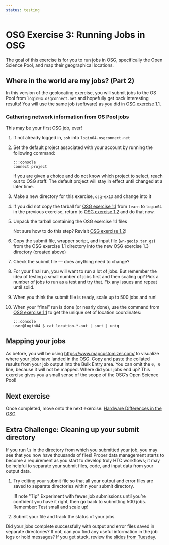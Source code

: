 ```yaml
---
status: testing
---
```


# OSG Exercise 3: Running Jobs in OSG

The goal of this exercise is for you to run jobs in OSG,
specifically the Open Science Pool,
and map their geographical locations.

## Where in the world are my jobs? (Part 2)

In this version of the geolocating exercise,
you will submit jobs to the OS Pool from `login04.osgconnect.net`
and hopefully get back interesting results!
You will use the same job (software) as you did in [OSG exercise 1.1](part1-ex1-submit-refresher.md).

### Gathering network information from OS Pool jobs

This may be your first OSG job, ever!

1.  If not already logged in, `ssh` into `login04.osgconnect.net`

1.  Set the default project associated with your account by running the following command:

        :::console
        connect project

    If you are given a choice and do not know which project to select, reach out to OSG staff.
    The default project will stay in effect until changed at a later time.

1.  Make a new directory for this exercise, `osg-ex13` and change into it

1.  If you did not copy the tarball for [OSG exercise 1.1](part1-ex1-submit-refresher.md)
    from `learn` to `login04` in the previous exercise,
    return to [OSG exercise 1.2](part1-ex2-login-scp.md) and do that now.

1.  Unpack the tarball containing the OSG exercise 1.1 files

    Not sure how to do this step?  Revisit [OSG exercise 1.2](part1-ex2-login-scp.md)!

1.  Copy the submit file, wrapper script, and input file (`wn-geoip.tar.gz`)
    from the OSG exercise 1.1 directory into the new OSG exercise 1.3 directory (created above)

1.  Check the submit file&nbsp;— does anything need to change?

1.  For your final run, you will want to run a lot of jobs.
    But remember the idea of testing a small number of jobs first and then scaling up?
    Pick a number of jobs to run as a test and try that.
    Fix any issues and repeat until solid.

1.  When you think the submit file is ready, scale up to 500 jobs and run!

1.  When your “final” run is done (or nearly done),
    use the command from [OSG exercise 1.1](part1-ex1-submit-refresher.md)
    to get the unique set of location coordinates:

        :::console
        user@login04 $ cat location-*.out | sort | uniq

## Mapping your jobs

As before, you will be using <https://www.mapcustomizer.com/> to visualize where your jobs have landed in the OSG.
Copy and paste the collated results from your job output into the Bulk Entry area.
You can omit the `0, 0` line, because it will not be mapped.
Where did your jobs end up?
This exercise gives you a small sense of the scope of the OSG’s Open Science Pool!

## Next exercise

Once completed, move onto the next exercise: [Hardware Differences in the OSG](part1-ex4-hardware-diffs.md)

## Extra Challenge: Cleaning up your submit directory

If you run `ls` in the directory from which you submitted your job, you may see that you now have thousands of files!
Proper data management starts to become a requirement as you start to develop truly HTC workflows;
it may be helpful to separate your submit files, code, and input data from your output data.

1.  Try editing your submit file so that all your output and error files are saved to separate directories within your
    submit directory.

    !!! note "Tip"
        Experiment with fewer job submissions until you’re confident you have it right,
        then go back to submitting 500 jobs.
        Remember: Test small and scale up!

1.  Submit your file and track the status of your jobs.

Did your jobs complete successfully with output and error files saved in separate directories?
If not, can you find any useful information in the job logs or hold messages?
If you get stuck, review the [slides from Tuesday](../index.md).
